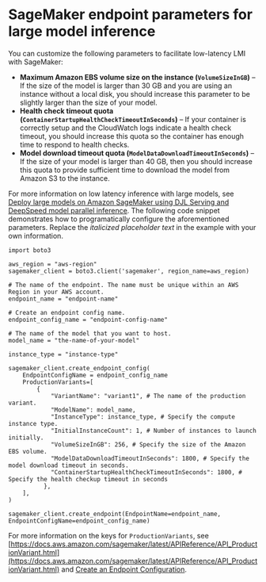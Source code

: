 # SageMaker endpoint parameters for large model inference<a name="realtime-endpoints-large-model-hosting"></a>

 You can customize the following parameters to facilitate low\-latency LMI with SageMaker: 
+  **Maximum Amazon EBS volume size on the instance \(`VolumeSizeInGB`\)** – If the size of the model is larger than 30 GB and you are using an instance without a local disk, you should increase this parameter to be slightly larger than the size of your model\. 
+  **Health check timeout quota \(`ContainerStartupHealthCheckTimeoutInSeconds`\)** – If your container is correctly setup and the CloudWatch logs indicate a health check timeout, you should increase this quota so the container has enough time to respond to health checks\. 
+  **Model download timeout quota \(`ModelDataDownloadTimeoutInSeconds`\)** – If the size of your model is larger than 40 GB, then you should increase this quota to provide sufficient time to download the model from Amazon S3 to the instance\. 

 For more information on low latency inference with large models, see [ Deploy large models on Amazon SageMaker using DJL Serving and DeepSpeed model parallel inference](http://aws.amazon.com/blogs/machine-learning/deploy-large-models-on-amazon-sagemaker-using-djlserving-and-deepspeed-model-parallel-inference/)\. The following code snippet demonstrates how to programatically configure the aforementioned parameters\. Replace the *italicized placeholder text* in the example with your own information\. 

```
import boto3

aws_region = "aws-region"
sagemaker_client = boto3.client('sagemaker', region_name=aws_region)

# The name of the endpoint. The name must be unique within an AWS Region in your AWS account.
endpoint_name = "endpoint-name"

# Create an endpoint config name.
endpoint_config_name = "endpoint-config-name"

# The name of the model that you want to host.
model_name = "the-name-of-your-model"

instance_type = "instance-type"

sagemaker_client.create_endpoint_config(
    EndpointConfigName = endpoint_config_name
    ProductionVariants=[
        {
            "VariantName": "variant1", # The name of the production variant.
            "ModelName": model_name,
            "InstanceType": instance_type, # Specify the compute instance type.
            "InitialInstanceCount": 1, # Number of instances to launch initially.
            "VolumeSizeInGB": 256, # Specify the size of the Amazon EBS volume.
            "ModelDataDownloadTimeoutInSeconds": 1800, # Specify the model download timeout in seconds.
            "ContainerStartupHealthCheckTimeoutInSeconds": 1800, # Specify the health checkup timeout in seconds
	      },
    ],
)

sagemaker_client.create_endpoint(EndpointName=endpoint_name, EndpointConfigName=endpoint_config_name)
```

 For more information on the keys for `ProductionVariants`, see [https://docs.aws.amazon.com/sagemaker/latest/APIReference/API_ProductionVariant.html](https://docs.aws.amazon.com/sagemaker/latest/APIReference/API_ProductionVariant.html) and [Create an Endpoint Configuration](realtime-endpoints-deployment.md#realtime-endpoints-deployment-create-endpoint-config)\. 